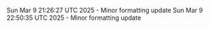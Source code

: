 Sun Mar  9 21:26:27 UTC 2025 - Minor formatting update
Sun Mar  9 22:50:35 UTC 2025 - Minor formatting update
